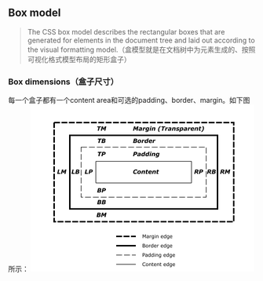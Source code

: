## Box model

> The CSS box model describes the rectangular boxes that are generated for elements in the document tree and laid out according to the visual formatting model.（盒模型就是在文档树中为元素生成的、按照可视化格式模型布局的矩形盒子）

### Box dimensions（盒子尺寸）
每一个盒子都有一个content area和可选的padding、border、margin。如下图所示：
![盒子尺寸](https://raw.githubusercontent.com/yinliguo/notes/master/img/boxdim.png)


